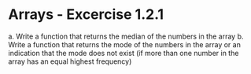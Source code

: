 # Arrays - Excercise 1.2.1
a. Write a function that returns the median of the numbers in the array
b. Write a function that returns the mode of the numbers in the array or an indication that the mode does not exist (if more than one number in the array has an equal highest frequency)